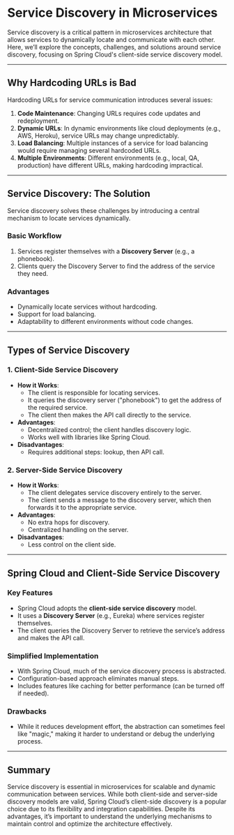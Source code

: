 # Service Discovery in Microservices

Service discovery is a critical pattern in microservices architecture that allows services to dynamically locate and communicate with each other. Here, we’ll explore the concepts, challenges, and solutions around service discovery, focusing on Spring Cloud's client-side service discovery model.

---

## Why Hardcoding URLs is Bad

Hardcoding URLs for service communication introduces several issues:

1. **Code Maintenance**: Changing URLs requires code updates and redeployment.
2. **Dynamic URLs**: In dynamic environments like cloud deployments (e.g., AWS, Heroku), service URLs may change unpredictably.
3. **Load Balancing**: Multiple instances of a service for load balancing would require managing several hardcoded URLs.
4. **Multiple Environments**: Different environments (e.g., local, QA, production) have different URLs, making hardcoding impractical.

---

## Service Discovery: The Solution

Service discovery solves these challenges by introducing a central mechanism to locate services dynamically.

### Basic Workflow
1. Services register themselves with a **Discovery Server** (e.g., a phonebook).
2. Clients query the Discovery Server to find the address of the service they need.

### Advantages
- Dynamically locate services without hardcoding.
- Support for load balancing.
- Adaptability to different environments without code changes.

---

## Types of Service Discovery

### 1. **Client-Side Service Discovery**
- **How it Works**:
  - The client is responsible for locating services.
  - It queries the discovery server ("phonebook") to get the address of the required service.
  - The client then makes the API call directly to the service.
- **Advantages**:
  - Decentralized control; the client handles discovery logic.
  - Works well with libraries like Spring Cloud.
- **Disadvantages**:
  - Requires additional steps: lookup, then API call.

### 2. **Server-Side Service Discovery**
- **How it Works**:
  - The client delegates service discovery entirely to the server.
  - The client sends a message to the discovery server, which then forwards it to the appropriate service.
- **Advantages**:
  - No extra hops for discovery.
  - Centralized handling on the server.
- **Disadvantages**:
  - Less control on the client side.

---

## Spring Cloud and Client-Side Service Discovery

### Key Features
- Spring Cloud adopts the **client-side service discovery** model.
- It uses a **Discovery Server** (e.g., Eureka) where services register themselves.
- The client queries the Discovery Server to retrieve the service’s address and makes the API call.

### Simplified Implementation
- With Spring Cloud, much of the service discovery process is abstracted.
- Configuration-based approach eliminates manual steps.
- Includes features like caching for better performance (can be turned off if needed).

### Drawbacks
- While it reduces development effort, the abstraction can sometimes feel like "magic," making it harder to understand or debug the underlying process.

---

## Summary

Service discovery is essential in microservices for scalable and dynamic communication between services. While both client-side and server-side discovery models are valid, Spring Cloud’s client-side discovery is a popular choice due to its flexibility and integration capabilities. Despite its advantages, it’s important to understand the underlying mechanisms to maintain control and optimize the architecture effectively.

